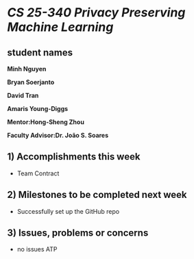 # *CS 25-340 Privacy Preserving Machine Learning*

## student names
**Minh Nguyen**

**Bryan Soerjanto** 

**David Tran**

**Amaris Young-Diggs**

**Mentor:Hong-Sheng Zhou**

**Faculty Advisor:Dr. João S. Soares**

## 1) Accomplishments this week ##
   - Team Contract

## 2) Milestones to be completed next week ##
   - Successfully set up the GitHub repo

## 3) Issues, problems or concerns ##
   - no issues ATP
   

